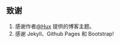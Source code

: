## 致谢 ##

1. 感谢作者[@Hux](https://github.com/Huxpro/huxpro.github.io) 提供的博客主题。
2. 感谢 Jekyll、Github Pages 和 Bootstrap!
